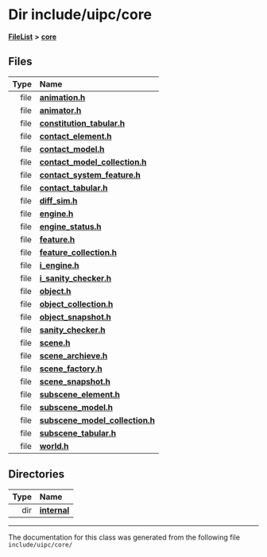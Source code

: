 

# Dir include/uipc/core



[**FileList**](files.md) **>** [**core**](dir_eca9d1283f7cad9ff89c5ab44937d4d9.md)












## Files

| Type | Name |
| ---: | :--- |
| file | [**animation.h**](animation_8h.md) <br> |
| file | [**animator.h**](animator_8h.md) <br> |
| file | [**constitution\_tabular.h**](constitution__tabular_8h.md) <br> |
| file | [**contact\_element.h**](contact__element_8h.md) <br> |
| file | [**contact\_model.h**](contact__model_8h.md) <br> |
| file | [**contact\_model\_collection.h**](contact__model__collection_8h.md) <br> |
| file | [**contact\_system\_feature.h**](contact__system__feature_8h.md) <br> |
| file | [**contact\_tabular.h**](contact__tabular_8h.md) <br> |
| file | [**diff\_sim.h**](diff__sim_8h.md) <br> |
| file | [**engine.h**](engine_8h.md) <br> |
| file | [**engine\_status.h**](engine__status_8h.md) <br> |
| file | [**feature.h**](feature_8h.md) <br> |
| file | [**feature\_collection.h**](feature__collection_8h.md) <br> |
| file | [**i\_engine.h**](i__engine_8h.md) <br> |
| file | [**i\_sanity\_checker.h**](i__sanity__checker_8h.md) <br> |
| file | [**object.h**](object_8h.md) <br> |
| file | [**object\_collection.h**](object__collection_8h.md) <br> |
| file | [**object\_snapshot.h**](object__snapshot_8h.md) <br> |
| file | [**sanity\_checker.h**](sanity__checker_8h.md) <br> |
| file | [**scene.h**](scene_8h.md) <br> |
| file | [**scene\_archieve.h**](scene__archieve_8h.md) <br> |
| file | [**scene\_factory.h**](scene__factory_8h.md) <br> |
| file | [**scene\_snapshot.h**](scene__snapshot_8h.md) <br> |
| file | [**subscene\_element.h**](subscene__element_8h.md) <br> |
| file | [**subscene\_model.h**](subscene__model_8h.md) <br> |
| file | [**subscene\_model\_collection.h**](subscene__model__collection_8h.md) <br> |
| file | [**subscene\_tabular.h**](subscene__tabular_8h.md) <br> |
| file | [**world.h**](world_8h.md) <br> |


## Directories

| Type | Name |
| ---: | :--- |
| dir | [**internal**](dir_115c6c39d81d30f3e74f2509c90b0b60.md) <br> |

























































------------------------------
The documentation for this class was generated from the following file `include/uipc/core/`


